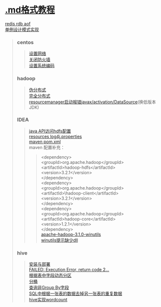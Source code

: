# [.md格式教程](https://blog.csdn.net/jdsjlzx/article/details/51772006)
[redis rdb aof](https://www.cnblogs.com/shizhengwen/p/9283973.html)<br/>
[单例设计模式实现](https://www.cnblogs.com/binaway/p/8889184.html)<br/>
>### centos<br/>
>>[设置网络](https://blog.csdn.net/akipa11/article/details/81414875)<br/>
>>[关闭防火墙](https://blog.csdn.net/ytangdigl/article/details/79796961)<br/>
>>[设置系统编码](https://blog.csdn.net/cvMat/article/details/88829577)<br/>
>### hadoop<br/>
>>[伪分布式](https://hadoop.apache.org/docs/stable/hadoop-project-dist/hadoop-common/SingleCluster.html)<br/>
>>[完全分布式](https://blog.csdn.net/qq_25542879/article/details/89554068)<br/>
>>[resourcemanager启动报错javax/activation/DataSource](https://issues.apache.org/jira/browse/HADOOP-14978)(换低版本JDK)<br/>
>### IDEA<br/>
>>[java API访问hdfs配置](https://www.jianshu.com/p/8e27e29d006d)<br/>
>>[resources log4j.properties](https://blog.csdn.net/qq_36055407/article/details/99702463)<br/>
>>[maven pom.xml](https://mvnrepository.com/artifact/org.apache.hadoop/hadoop-common/3.2.1)  <br/>
>>maven 配置补充：<br/>
>>>\<dependency\><br/>
>>>\<groupId>org.apache.hadoop\</groupId\><br/>
>>>\<artifactId\>hadoop-hdfs\</artifactId\><br/>
>>>\<version>3.2.1\</version\><br/>
>>>\</dependency\><br/>
>>>\<dependency\><br/>
>>>\<groupId\>org.apache.hadoop\</groupId\><br/>
>>>\<artifactId>\hadoop-client\</artifactId\><br/>
>>>\<version\>3.2.1\</version\><br/>
>>>\</dependency\><br/>
>>>\<dependency\><br/>
>>>\<groupId\>org.apache.hadoop\</groupId\><br/>
>>>\<artifactId\>hadoop-core\</artifactId\><br/>
>>>\<version\>1.2.1\</version\><br/>
>>>\</dependency\><br/>
>>[apache-hadoop-3.1.0-winutils](https://github.com/s911415/apache-hadoop-3.1.0-winutils)<br/>
>>[winutils提示缺少dll](https://blog.csdn.net/hdp134793/article/details/88088667)<br/>
>### hive</br>
>>[安装与部署](https://www.cnblogs.com/thisyan/p/9609497.html)</br>
>>[FAILED: Execution Error, return code 2...](https://blog.csdn.net/qq_26442553/article/details/80143559)</br>
>>[根据表中字段动态分区](https://www.cnblogs.com/jsnr-tdyd/p/9946788.html)</br>
>>[分桶](https://www.cnblogs.com/blogyuhan/p/9197976.html)<br/>
>>[查询非Group By字段](http://www.jwsblog.com/archives/54.html)<br/>
>>[SQL中根据一张表的数据去掉另一张表的重复数据](https://blog.csdn.net/qq_22027637/article/details/80853540)<br/>
>>[hive实现wordcount](https://www.cnblogs.com/walker-/p/11279810.html)
